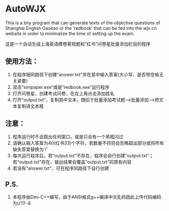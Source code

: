# AutoWJX
This is a tiny program that can generate texts of the objective questions of Shanghai English Gaokao or the ‘redbook’ that can be fed into the wjx.cn website in order to minimalize the time of setting up the exam. 

这是一个自动生成上海英语模卷客观题和“红书”问卷星批量添加栏目的程序

## 使用方法：
1. 在程序相同路径下创建“answer.txt”并在其中输入答案(大小写、是否带空格无关紧要)
2. 双击“simpaper.exe”或是“redbook.exe”运行程序
3. 打开问卷星，创建考试问卷，在左上角点击添加姓名
4. 打开“output.txt”，复制其中文本，随后于批量添加考试题-->批量添加-->把文本复制进文本框

## 注意：
1. 程序运行时不会跳出任何窗口，或是只会有一个黑框闪过
2. 请确认输入答案为40(红书33)个字符，若数量不符则会忽略超出部分或将所有缺失答案替换为'!'
3. 每次运行程序后，若“output.txt”不存在，程序会自行创建“output.txt”；若“output.txt”存在，输出结果会覆盖“output.txt”的原有内容
4. 若没有“answer.txt”，可在程序同路径下自行创建

## P.S.
1. 本程序由Dev-C++编写，由于ANSI格式g++编译中文乱码因此上传代码编码为UTF-8
